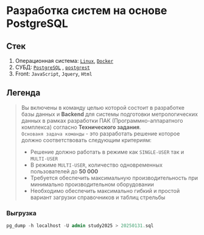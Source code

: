 # Разработка систем на основе PostgreSQL

## Стек

1. Операционная система: [`Linux`](https://ubuntu.com/download/desktop), [`Docker`](https://docs.docker.com/get-started/get-docker/)
2. СУБД: [`PostgreSQL`](https://www.postgresql.org/download/) , [`postgrest`](https://docs.postgrest.org/en/v12/)
3. Front: `JavaScript`, `Jquery`, `Html`

## Легенда
>
> Вы включены в команду целью которой состоит в разработке базы данных и **Backend** для системы подготовки метрологических данных в рамках разработки ПАК (Программно-аппаратного комплекса) согласно **Технического задания**.  
> `Основаня задача команды` - это разработать решение которое должно соответствовать следующим критериям:
>
> * Решение должно работать в режиме как `SINGLE-USER` так и `MULTI-USER`
> * В режиме `MULTI-USER`, количество одновременных пользователей до **50 000**
> * Требуется обеспечить максимальную производительность при минимально производительном оборудовании
> * Необходимо обеспечить максимально гибкий и простой вариант загрузки справочников и таблиц стрельбы

### Выгрузка

```sql
pg_dump -h localhost -U admin study2025 > 20250131.sql
```
